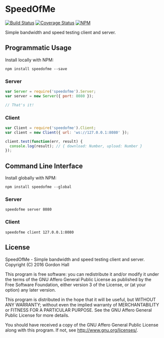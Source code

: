SpeedOfMe
=========

[![Build Status](https://img.shields.io/travis/gordonwritescode/speedofme.svg?style=flat-square)](https://travis-ci.org/gordonwritescode/speedofme)
[![Coverage Status](https://img.shields.io/coveralls/gordonwritescode/speedofme.svg?style=flat-square)](https://coveralls.io/r/gordonwritescode/speedofme)
[![NPM](https://img.shields.io/npm/v/speedofme.svg?style=flat-square)](https://www.npmjs.com/package/speedofme)

Simple bandwidth and speed testing client and server.

Programmatic Usage
------------------

Install locally with NPM:

```
npm install speedofme --save
```

### Server

```js
var Server = require('speedofme').Server;
var server = new Server({ port: 8080 });

// That's it!
```

### Client

```js
var Client = require('speedofme').Client;
var client = new Client({ url: 'ws://127.0.0.1:8080' });

client.test(function(err, result) {
  console.log(result); // { download: Number, upload: Number }
});
```

Command Line Interface
----------------------

Install globally with NPM:

```
npm install speedofme --global
```

### Server

```
speedofme server 8080
```

### Client

```
speedofme client 127.0.0.1:8080
```

License
-------

SpeedOfMe - Simple bandwidth and speed testing client and server.
Copyright (C) 2016  Gordon Hall

This program is free software: you can redistribute it and/or modify
it under the terms of the GNU Affero General Public License as published
by the Free Software Foundation, either version 3 of the License, or
(at your option) any later version.

This program is distributed in the hope that it will be useful,
but WITHOUT ANY WARRANTY; without even the implied warranty of
MERCHANTABILITY or FITNESS FOR A PARTICULAR PURPOSE.  See the
GNU Affero General Public License for more details.

You should have received a copy of the GNU Affero General Public License
along with this program.  If not, see http://www.gnu.org/licenses/.
